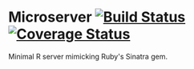 Microserver [![Build Status](https://travis-ci.org/robertzk/microserver.svg?branch=master)](https://travis-ci.org/robertzk/microserver) [![Coverage Status](https://coveralls.io/repos/robertzk/microserver/badge.png)](https://coveralls.io/r/robertzk/microserver)
===========

Minimal R server mimicking Ruby's Sinatra gem.

